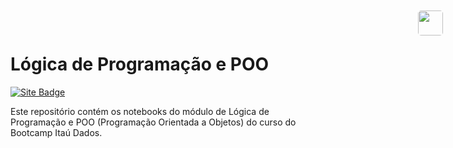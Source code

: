 # Lógica de Programação e POO

<img src="https://selecao.letscode.com.br/favicon.png" width="40px" style="position: absolute; top: 20px; right: 40px; border-radius: 5px;" />

[![Site Badge](https://img.shields.io/badge/Site-letscode.com.br-blue)](https://letscode.com.br)

Este repositório contém os notebooks do módulo de Lógica de Programação e POO (Programação Orientada a Objetos) do curso do Bootcamp Itaú Dados.
